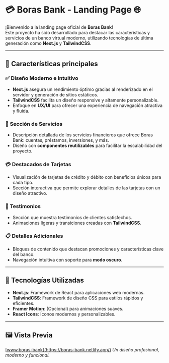 # 💳 Boras Bank - Landing Page 🌐

¡Bienvenido a la landing page oficial de **Boras Bank**!  
Este proyecto ha sido desarrollado para destacar las características y servicios de un banco virtual moderno, utilizando tecnologías de última generación como **Next.js** y **TailwindCSS**.  

---

## 🚀 Características principales

### ✅ **Diseño Moderno e Intuitivo**
- **Next.js** asegura un rendimiento óptimo gracias al renderizado en el servidor y generación de sitios estáticos.
- **TailwindCSS** facilita un diseño responsive y altamente personalizable.
- Enfoque en **UX/UI** para ofrecer una experiencia de navegación atractiva y fluida.

### 💼 **Sección de Servicios**
- Descripción detallada de los servicios financieros que ofrece Boras Bank: cuentas, préstamos, inversiones, y más.
- Diseño con **componentes reutilizables** para facilitar la escalabilidad del proyecto.

### 💳 **Destacados de Tarjetas**
- Visualización de tarjetas de crédito y débito con beneficios únicos para cada tipo.
- Sección interactiva que permite explorar detalles de las tarjetas con un diseño atractivo.

### 🌟 **Testimonios**
- Sección que muestra testimonios de clientes satisfechos.
- Animaciones ligeras y transiciones creadas con **TailwindCSS**.

### 📋 **Detalles Adicionales**
- Bloques de contenido que destacan promociones y características clave del banco.
- Navegación intuitiva con soporte para **modo oscuro**.

---

## 🎨 Tecnologías Utilizadas

- **Next.js**: Framework de React para aplicaciones web modernas.
- **TailwindCSS**: Framework de diseño CSS para estilos rápidos y eficientes.
- **Framer Motion**: (Opcional) para animaciones suaves.
- **React Icons**: Íconos modernos y personalizables.

---

## 🖼️ Vista Previa

[www.boras-bank](https://boras-bank.netlify.app/)
*Un diseño profesional, moderno y funcional.*

